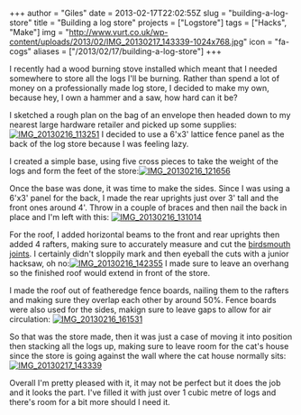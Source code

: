 +++
author = "Giles"
date = 2013-02-17T22:02:55Z
slug =  "building-a-log-store"
title = "Building a log store"
projects = ["Logstore"]
tags = ["Hacks", "Make"]
img = "http://www.vurt.co.uk/wp-content/uploads/2013/02/IMG_20130217_143339-1024x768.jpg"
icon = "fa-cogs"
aliases = ["/2013/02/17/building-a-log-store"]
+++

I recently had a wood burning stove installed which meant that I needed somewhere to store all the logs I'll be burning. Rather than spend a lot of money on a professionally made log store, I decided to make my own, because hey, I own a hammer and a saw, how hard can it be?

I sketched a rough plan on the bag of an envelope then headed down to my nearest large hardware retailer and picked up some supplies:[![IMG_20130216_113251](http://www.vurt.co.uk/wp-content/uploads/2013/02/IMG_20130216_113251-768x1024.jpg)](http://www.vurt.co.uk/wp-content/uploads/2013/02/IMG_20130216_113251.jpg)
I decided to use a 6'x3' lattice fence panel as the back of the log store because I was feeling lazy.

I created a simple base, using five cross pieces to take the weight of the logs and form the feet of the store:[![IMG_20130216_121656](http://www.vurt.co.uk/wp-content/uploads/2013/02/IMG_20130216_121656-1024x768.jpg)](http://www.vurt.co.uk/wp-content/uploads/2013/02/IMG_20130216_121656.jpg)

Once the base was done, it was time to make the sides. Since I was using a 6'x3' panel for the back, I made the rear uprights just over 3' tall and the front ones around 4'. Throw in a couple of braces and then nail the back in place and I'm left with this: [![IMG_20130216_131014](http://www.vurt.co.uk/wp-content/uploads/2013/02/IMG_20130216_131014-1024x768.jpg)](http://www.vurt.co.uk/wp-content/uploads/2013/02/IMG_20130216_131014.jpg)

For the roof, I added horizontal beams to the front and rear uprights then added 4 rafters, making sure to accurately measure and cut the [birdsmouth joints](http://en.wikipedia.org/wiki/Birdsmouth_joint). I certainly didn't sloppily mark and then eyeball the cuts with a junior hacksaw, oh no:[![IMG_20130216_142355](http://www.vurt.co.uk/wp-content/uploads/2013/02/IMG_20130216_142355-300x225.jpg)](http://www.vurt.co.uk/wp-content/uploads/2013/02/IMG_20130216_142355.jpg) I made sure to leave an overhang so the finished roof would extend in front of the store.

I made the roof out of featheredge fence boards, nailing them to the rafters and making sure they overlap each other by around 50%. Fence boards were also used for the sides, makign sure to leave gaps to allow for air circulation: [![IMG_20130216_161531](http://www.vurt.co.uk/wp-content/uploads/2013/02/IMG_20130216_161531-1024x768.jpg)](http://www.vurt.co.uk/wp-content/uploads/2013/02/IMG_20130216_161531.jpg)

So that was the store made, then it was just a case of moving it into position then stacking all the logs up, making sure to leave room for the cat's house since the store is going against the wall where the cat house normally sits:[![IMG_20130217_143339](http://www.vurt.co.uk/wp-content/uploads/2013/02/IMG_20130217_143339-1024x768.jpg)](http://www.vurt.co.uk/wp-content/uploads/2013/02/IMG_20130217_143339.jpg)

Overall I'm pretty pleased with it, it may not be perfect but it does the job and it looks the part. I've filled it with just over 1 cubic metre of logs and there's room for a bit more should I need it.
